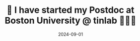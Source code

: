 ---
title: 📣 I have started my Postdoc at Boston University @ tinlab 🤖💭🦔
summary: 
date: 2024-09-01
---